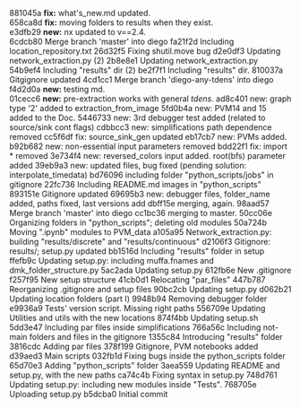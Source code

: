 881045a **fix:** what's_new.md updated. <br/>
658ca8d **fix:** moving folders to results when they exist. <br/>
e3dfb29 **new:** nx updated to v==2.4. <br/>
6cdcb80 Merge branch 'master' into diego
fa21f2d Including location_repository.txt
26d32f5 Fixing shutil.move bug
d2e0df3 Updating network_extraction.py (2)
2b8e8e1 Updating network_extraction.py
54b9ef4 Including "results" dir (2)
be2f7f1 Including "results" dir.
810037a Gitgignore updated
4cd1cc1 Merge branch 'diego-any-tdens' into diego
f4d2d0a **new:** testing md.<br/>
01cecc6 **new:** pre-extraction works with general *tdens*.
ad8c401 new: graph type '2' added to extraction_from_image
5fd0b4a new: PVM14 and 15 added to the Doc.
5446733 new: 3rd debugger test added (related to source/sink cont flags)
cdbbcc3 new: simplifications path dependence removed
cc5f6df fix: source_sink_gen updated
eb17cb7 new: PVMs added.
b92b682 new: non-essential input parameters removed
bdd22f1 fix: import * removed
3e734f4 new: reversed_colors input added. root(bfs) parameter added
39eb9a3 new: updated files, bug fixed (pending solution: interpolate_timedata)
bd76096 including folder "python_scripts/jobs" in gitignore
22fc736 Including README.md images in "python_scripts"
893151e Gitignore updated
69695b3 new: debugger files, folder_name added, paths fixed, last versions add
dbff15e merging, again.
98aad57 Merge branch 'master' into diego
cc1bc36 merging to master.
50cc06e Organizing folders in "python_scripts"; deleting old modules
50a724b Moving ".ipynb" modules to PVM_data
a105a95 Network_extraction.py: building "results/discrete" and "results/continuous"
d2106f3 Gitignore: results/; setup.py updated
bb1516d Including "results" folder in setup
ffefb9c Updating setup.py: including muffa.fnames and dmk_folder_structure.py
5ac2ada Updating setup.py
612fb6e New .gitignore
f257f95 New setup structure
41cb0d1 Relocating "par_files"
447b787 Reorganizing .gitignore and setup files
90bc2cb Updating setup.py
d062b21 Updating location folders (part I)
9948b94 Removing debugger folder
e9936a9 Tests' version script. Missing right paths
556709e Updating Utilities and utils with the new locations
874f4bb Updating setup.sh
5dd3e47 Including par files inside simplifications
766a56c Including not-main folders and files in the gitignore
1355c84 Introducing "results" folder
3816cdc Adding par files
378f199 Gitignore, PVM notebooks added
d39aed3 Main scripts
032fb1d Fixing bugs inside the python_scripts folder
65d70e3 Adding "python_scripts" folder
3aea559 Updating README and setup.py, with the new paths
ca74c4b Fixing syntax in setup.py
748d761 Updating setup.py: including new modules inside "Tests".
768705e Uploading setup.py
b5dcba0 Initial commit
